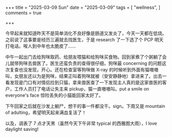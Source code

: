 +++
title = "2025-03-09 Sun"
date = "2025-03-09"
tags = [
    "wellness",
]
comments = true

+++

今早起来就知道昨天不是简单消化不良好像是肠道又发炎了，今天一天都在低烧。之前说了这事要是经历三遍就去找医生，于是 research 了一下选了个 PCP 明天打电话。唉人到中年也太脆皮了……

中午一起出门去给狗咪取药、给朋友喂猫和给狗咪买食物。回到家煮了个粥躺了会儿就带狗咪去兽医了。医生还蛮负责的查得很仔细，狗咪最 concerning 的问题这次复查也没发现，开心。还在检查室等狗咪做 X-ray 的时候听到外面有猫嗷嗷叫，女朋友还以为是狗咪，结果正叫着狗咪就被（安安静静地）拿进来了。出去一看发现是门口有对情侣捡到只猫，拿来兽医查了一下发现主人真的是这家兽医的客户，工作人员打了电话让失主来 pickup，猫一直嗷嗷叫。put a smile on everyone's face 惊险丢失的小猫能回家太好了。

下午回家之后就在沙发上躺尸，想干的事一件都没干。sign。下周又是 mountain of adulting，希望明天起来满血复活了！

以及，调表了 7 点才天黑（虽然今天下午非常 typical 的西雅图大雨），I love daylight saving!